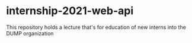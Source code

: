 # internship-2021-web-api
This repository holds a lecture that's for education of new interns into the DUMP organization
